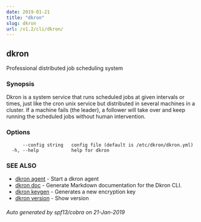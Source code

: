 ```yaml
---
date: 2019-01-21
title: "dkron"
slug: dkron
url: /v1.2/cli/dkron/
---
```

## dkron

Professional distributed job scheduling system

### Synopsis

Dkron is a system service that runs scheduled jobs at given intervals or times,
just like the cron unix service but distributed in several machines in a cluster.
If a machine fails (the leader), a follower will take over and keep running the scheduled jobs without human intervention.

### Options

```
      --config string   config file (default is /etc/dkron/dkron.yml)
  -h, --help            help for dkron
```

### SEE ALSO

* [dkron agent](/cli/dkron_agent/)	 - Start a dkron agent
* [dkron doc](/cli/dkron_doc/)	 - Generate Markdown documentation for the Dkron CLI.
* [dkron keygen](/cli/dkron_keygen/)	 - Generates a new encryption key
* [dkron version](/cli/dkron_version/)	 - Show version

###### Auto generated by spf13/cobra on 21-Jan-2019
